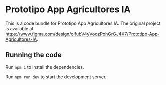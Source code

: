 
  # Prototipo App Agricultores IA

  This is a code bundle for Prototipo App Agricultores IA. The original project is available at https://www.figma.com/design/olfubV4yVoqzPohGrGJ4X7/Prototipo-App-Agricultores-IA.

  ## Running the code

  Run `npm i` to install the dependencies.

  Run `npm run dev` to start the development server.
  